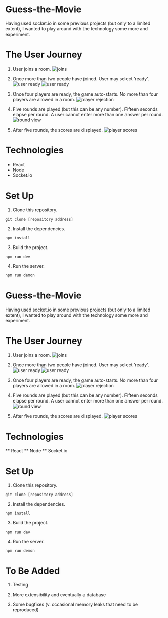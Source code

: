 # Guess-the-Movie
Having used socket.io in some previous projects (but only to a limited extent), I wanted to play around with the technology some more
and experiment. 

# The User Journey
1. User joins a room.
![joins](https://i.imgur.com/YWUY7KX.png)

2. Once more than two people have joined. User may select 'ready'.
![user ready](https://i.imgur.com/6ncRZcw.png)
![user ready](https://i.imgur.com/5iukyCk.png)

3. Once four players are ready, the game auto-starts. No more than four players are allowed in a room.
![player rejection](https://i.imgur.com/Vt3qtD9.png)

4. Five rounds are played (but this can be any number). Fifteen seconds elapse per round.
A user cannot enter more than one answer per round.
![round view](https://i.imgur.com/Bnt0jA8.png)

5. After five rounds, the scores are displayed.
![player scores](https://i.imgur.com/EFDkhIW.png)

# Technologies
* React
* Node
* Socket.io

# Set Up

1. Clone this repository. 
```
git clone [repository address]
```

2. Install the dependencies.
```
npm install
```

3. Build the project.
```
npm run dev
```

4. Run the server.
```
npm run demon
```

# Guess-the-Movie
Having used socket.io in some previous projects (but only to a limited extent), I wanted to play around with the technology some more
and experiment. 

# The User Journey
1. User joins a room.
![joins](https://i.imgur.com/YWUY7KX.png)

2. Once more than two people have joined. User may select 'ready'.
![user ready](https://i.imgur.com/6ncRZcw.png)
![user ready](https://i.imgur.com/5iukyCk.png)

3. Once four players are ready, the game auto-starts. No more than four players are allowed in a room.
![player rejection](https://i.imgur.com/Vt3qtD9.png)

4. Five rounds are played (but this can be any number). Fifteen seconds elapse per round.
A user cannot enter more than one answer per round.
![round view](https://i.imgur.com/Bnt0jA8.png)

5. After five rounds, the scores are displayed.
![player scores](https://i.imgur.com/EFDkhIW.png)

# Technologies
** React
** Node
** Socket.io

# Set Up

1. Clone this repository. 
```
git clone [repository address]
```

2. Install the dependencies.
```
npm install
```

3. Build the project.
```
npm run dev
```

4. Run the server.
```
npm run demon
```

# To Be Added

1. Testing

2. More extensibility and eventually a database

3. Some bugfixes (v. occasional memory leaks that need to be reproduced)
